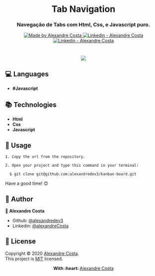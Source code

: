 <h1 align="center">
  Tab Navigation
</h1>
<h3 align="center">Navegação de Tabs com Html, Css, e Javascript puro.</h3>

<p align="center">
  <a href="https://github.com/alexandredev3" target="_blank">
    <img alt="Made by Alexandre Costa" src="https://img.shields.io/badge/made%20by-Alexandre_Costa-informational">
  </a>
  
  <a href="https://www.linkedin.com/in/alexandre-costa-401699199/" target="_blank" >
    <img alt="Linkedin - Alexandre Costa" src="https://img.shields.io/badge/Linkedin--%23F8952D?style=social&logo=linkedin">
  </a>
  <a href="https://github.com/alexandredev3" target="_blank" >
    <img alt="Linkedin - Alexandre Costa" src="https://img.shields.io/badge/Github--%23F8952D?style=social&logo=github">
  </a>
 </p>

<h1 align="center">
  <img src="https://github.com/alexandredev3/tab-navigation/blob/master/tab-navigation-photo.png"/>
</h1>

## :computer: Languages

  - **#Javascript**
  
## :books: Technologies

  - **Html**
  - **Css**
  - **Javascript**
 
 ## :scroll: Usage
 
    1. Copy the url from the repository.

    2. Open your project and type this command in your terminal:
    
      $ git clone git@github.com:alexandredev3/kanban-board.git

  Have a good time! :blush:
  
## :bust_in_silhouette: Author 

:man: **Alexandre Costa**

  * Github: [@alexandredev3](https://github.com/alexandredev3)
  * Linkedin: [@alexandreCosta](https://www.linkedin.com/in/alexandre-costa-401699199/)

## 📝 License

Copyright © 2020 [Alexandre Costa](https://github.com/alexandredev3).<br />
This project is [MIT](https://github.com/alexandredev3/tab-navigation/blob/master/LICENSE.txt) licensed.

<p align="center">
  <strong> With :heart: </strong> <a target="_blank" href="https://github.com/alexandredev3">Alexandre Costa</a>
</p>

